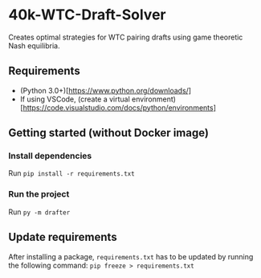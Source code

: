 # 40k-WTC-Draft-Solver
Creates optimal strategies for WTC pairing drafts using game theoretic Nash equilibria.

## Requirements

- (Python 3.0+)[https://www.python.org/downloads/]
- If using VSCode, (create a virtual environment)[https://code.visualstudio.com/docs/python/environments]

## Getting started (without Docker image)

### Install dependencies

Run `pip install -r requirements.txt`

### Run the project

Run `py -m drafter`

## Update requirements

After installing a package, `requirements.txt` has to be updated by running the following command:
`pip freeze > requirements.txt`